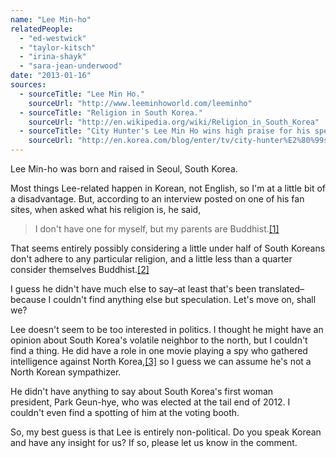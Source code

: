 ```yaml
---
name: "Lee Min-ho"
relatedPeople:
  - "ed-westwick"
  - "taylor-kitsch"
  - "irina-shayk"
  - "sara-jean-underwood"
date: "2013-01-16"
sources:
  - sourceTitle: "Lee Min Ho."
    sourceUrl: "http://www.leeminhoworld.com/leeminho"
  - sourceTitle: "Religion in South Korea."
    sourceUrl: "http://en.wikipedia.org/wiki/Religion_in_South_Korea"
  - sourceTitle: "City Hunter's Lee Min Ho wins high praise for his spectacular action scene and absorbing acting skill."
    sourceUrl: "http://en.korea.com/blog/enter/tv/city-hunter%E2%80%99s-lee-min-ho-wins-high-praise-for-his-spectacular-action-scenes-and-absorbing-acting-skill/"
---
```


Lee Min-ho was born and raised in Seoul, South Korea.

Most things Lee-related happen in Korean, not English, so I'm at a little bit of a disadvantage. But, according to an interview posted on one of his fan sites, when asked what his religion is, he said,

>I don't have one for myself, but my parents are Buddhist.<a class="source-citation" href="http://www.leeminhoworld.com/leeminho" title="Lee Min Ho.">[1]</a>

That seems entirely possibly considering a little under half of South Koreans don't adhere to any particular religion, and a little less than a quarter consider themselves Buddhist.<a class="source-citation" href="http://en.wikipedia.org/wiki/Religion_in_South_Korea" title="Religion in South Korea.">[2]</a>

I guess he didn't have much else to say–at least that's been translated–because I couldn't find anything else but speculation. Let's move on, shall we?

Lee doesn't seem to be too interested in politics. I thought he might have an opinion about South Korea's volatile neighbor to the north, but I couldn't find a thing. He did have a role in one movie playing a spy who gathered intelligence against North Korea,<a class="source-citation" href="http://en.korea.com/blog/enter/tv/city-hunter%E2%80%99s-lee-min-ho-wins-high-praise-for-his-spectacular-action-scenes-and-absorbing-acting-skill/" title="City Hunter&apos;s Lee Min Ho wins high praise for his spectacular action scene and absorbing acting skill.">[3]</a> so I guess we can assume he's not a North Korean sympathizer.

He didn't have anything to say about South Korea's first woman president, Park Geun-hye, who was elected at the tail end of 2012. I couldn't even find a spotting of him at the voting booth.

So, my best guess is that Lee is entirely non-political. Do you speak Korean and have any insight for us? If so, please let us know in the comment.